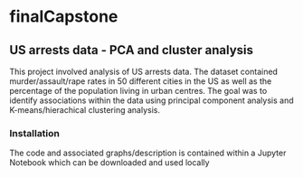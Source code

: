 # finalCapstone
## US arrests data - PCA and cluster analysis

This project involved analysis of US arrests data. The dataset contained murder/assault/rape rates in 50 different cities in the US as well as the percentage of the population living in urban centres. The goal was to identify associations within the data using principal component analysis and K-means/hierachical clustering analysis. 

### Installation

The code and associated graphs/description is contained within a Jupyter Notebook which can be downloaded and used locally
